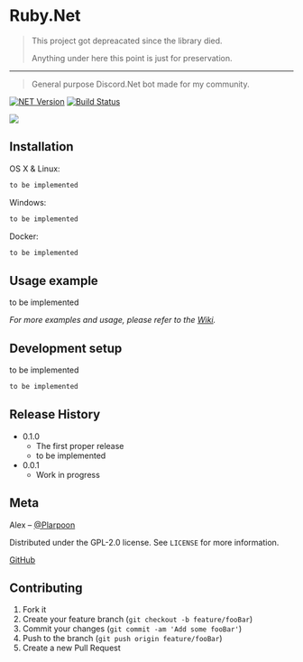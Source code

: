 # Ruby.Net
> This project got depreacated since the library died.
> 
> Anything under here this point is just for preservation.
___
> General purpose Discord.Net bot made for my community.

[![NET Version][net-image]][net-url]
[![Build Status][travis-image]][travis-url]

![](header.png)

## Installation

OS X & Linux:

```sh
to be implemented
```

Windows:

```sh
to be implemented
```

Docker:
```sh
to be implemented
```

## Usage example
to be implemented

_For more examples and usage, please refer to the [Wiki][wiki]._

## Development setup

to be implemented

```sh
to be implemented
```

## Release History

* 0.1.0
    * The first proper release
    * to be implemented
* 0.0.1
    * Work in progress

## Meta

Alex – [@Plarpoon](https://twitter.com/Plarpoon)

Distributed under the GPL-2.0 license. See ``LICENSE`` for more information.

[GitHub](https://github.com/Plarpoon)

## Contributing

1. Fork it
2. Create your feature branch (`git checkout -b feature/fooBar`)
3. Commit your changes (`git commit -am 'Add some fooBar'`)
4. Push to the branch (`git push origin feature/fooBar`)
5. Create a new Pull Request

<!-- Markdown link & img dfn's -->
[net-image]: https://img.shields.io/badge/.NET-latest-orange
[net-url]: https://npmjs.org/package/datadog-metrics
[travis-image]: https://img.shields.io/travis/dbader/node-datadog-metrics/master.svg?style=flat-square
[travis-url]: https://travis-ci.org/dbader/node-datadog-metrics
[wiki]: https://github.com/tobeimplemented
